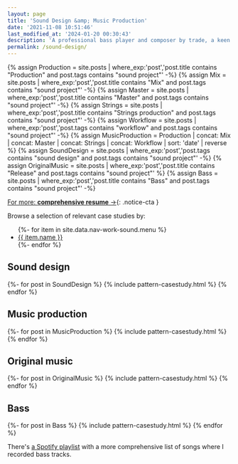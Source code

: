 ```yaml
---
layout: page
title: 'Sound Design &amp; Music Production'
date: '2021-11-08 10:51:46'
last_modified_at: '2024-01-20 00:30:43'
description: 'A professional bass player and composer by trade, a keen eye for details helped me becoming a game audio sound designer, and specialising as a mix and master engineer.'
permalink: /sound-design/
---
```

{% assign Production = site.posts | where_exp:'post','post.title contains "Production" and post.tags contains "sound project"' -%}
{% assign Mix = site.posts | where_exp:'post','post.title contains "Mix" and post.tags contains "sound project"' -%}
{% assign Master = site.posts | where_exp:'post','post.title contains "Master" and post.tags contains "sound project"' -%}
{% assign Strings = site.posts | where_exp:'post','post.title contains "Strings production" and post.tags contains "sound project"' -%}
{% assign Workflow = site.posts | where_exp:'post','post.tags contains "workflow" and post.tags contains "sound project"' -%}
{% assign MusicProduction = Production | concat: Mix | concat: Master | concat: Strings | concat: Workflow | sort: 'date' | reverse %}
{% assign SoundDesign = site.posts | where_exp:'post','post.tags contains "sound design" and post.tags contains "sound project"' -%}
{% assign OriginalMusic = site.posts | where_exp:'post','post.title contains "Release" and post.tags contains "sound project"' %}
{% assign Bass = site.posts | where_exp:'post','post.title contains "Bass" and post.tags contains "sound project"' -%}

[For more: **comprehensive resume**&nbsp;&rarr;](https://sound.minutestomidnight.co.uk){: .notice-cta }

Browse a selection of relevant case studies by:
<ul>
	{%- for item in site.data.nav-work-sound.menu %}
	<li><a href="{{ item.link }}">{{ item.name }}</a></li>
	{%- endfor %}
</ul>
<section class="h-feed">
	<h2 id="sound-design">Sound design</h2>
	{%- for post in SoundDesign %}
	{% include pattern-casestudy.html %}
	{% endfor %}
</section>

<section class="h-feed">
	<h2 id="music-production">Music production</h2>
	{%- for post in MusicProduction %}
	{% include pattern-casestudy.html %}
	{% endfor %}
</section>

<section class="h-feed">
	<h2 id="original-music">Original music</h2>
	{%- for post in OriginalMusic %}
	{% include pattern-casestudy.html %}
	{% endfor %}
</section>

<section class="h-feed">
	<h2 id="bass">Bass</h2>
	{%- for post in Bass %}
	{% include pattern-casestudy.html %}
	{% endfor %}
</section>

<p>There's <a href="https://open.spotify.com/playlist/1EC2Hm0xSywc5pITPMhuIA?go=1&sp_cid=487d59ad613576f2112257ebd71a52af&utm_source=embed_player_p&utm_medium=desktop">a Spotify playlist</a> with a more comprehensive list of songs where I recorded bass tracks.</p>